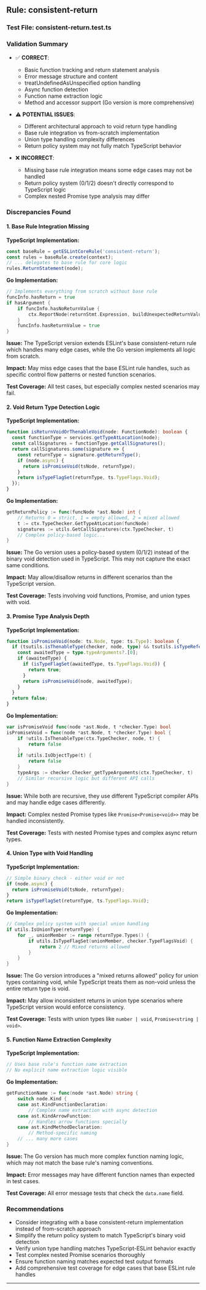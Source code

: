 ## Rule: consistent-return

### Test File: consistent-return.test.ts

### Validation Summary
- ✅ **CORRECT**: 
  - Basic function tracking and return statement analysis
  - Error message structure and content
  - treatUndefinedAsUnspecified option handling
  - Async function detection
  - Function name extraction logic
  - Method and accessor support (Go version is more comprehensive)

- ⚠️ **POTENTIAL ISSUES**: 
  - Different architectural approach to void return type handling
  - Base rule integration vs from-scratch implementation
  - Union type handling complexity differences
  - Return policy system may not fully match TypeScript behavior

- ❌ **INCORRECT**: 
  - Missing base rule integration means some edge cases may not be handled
  - Return policy system (0/1/2) doesn't directly correspond to TypeScript logic
  - Complex nested Promise type analysis may differ

### Discrepancies Found

#### 1. Base Rule Integration Missing
**TypeScript Implementation:**
```typescript
const baseRule = getESLintCoreRule('consistent-return');
const rules = baseRule.create(context);
// ... delegates to base rule for core logic
rules.ReturnStatement(node);
```

**Go Implementation:**
```go
// Implements everything from scratch without base rule
funcInfo.hasReturn = true
if hasArgument {
    if funcInfo.hasNoReturnValue {
        ctx.ReportNode(returnStmt.Expression, buildUnexpectedReturnValueMessage(funcInfo.functionName))
    }
    funcInfo.hasReturnValue = true
}
```

**Issue:** The TypeScript version extends ESLint's base consistent-return rule which handles many edge cases, while the Go version implements all logic from scratch.

**Impact:** May miss edge cases that the base ESLint rule handles, such as specific control flow patterns or nested function scenarios.

**Test Coverage:** All test cases, but especially complex nested scenarios may fail.

#### 2. Void Return Type Detection Logic
**TypeScript Implementation:**
```typescript
function isReturnVoidOrThenableVoid(node: FunctionNode): boolean {
  const functionType = services.getTypeAtLocation(node);
  const callSignatures = functionType.getCallSignatures();
  return callSignatures.some(signature => {
    const returnType = signature.getReturnType();
    if (node.async) {
      return isPromiseVoid(tsNode, returnType);
    }
    return isTypeFlagSet(returnType, ts.TypeFlags.Void);
  });
}
```

**Go Implementation:**
```go
getReturnPolicy := func(funcNode *ast.Node) int {
    // Returns 0 = strict, 1 = empty allowed, 2 = mixed allowed
    t := ctx.TypeChecker.GetTypeAtLocation(funcNode)
    signatures := utils.GetCallSignatures(ctx.TypeChecker, t)
    // Complex policy-based logic...
}
```

**Issue:** The Go version uses a policy-based system (0/1/2) instead of the binary void detection used in TypeScript. This may not capture the exact same conditions.

**Impact:** May allow/disallow returns in different scenarios than the TypeScript version.

**Test Coverage:** Tests involving void functions, Promise<void>, and union types with void.

#### 3. Promise Type Analysis Depth
**TypeScript Implementation:**
```typescript
function isPromiseVoid(node: ts.Node, type: ts.Type): boolean {
  if (tsutils.isThenableType(checker, node, type) && tsutils.isTypeReference(type)) {
    const awaitedType = type.typeArguments?.[0];
    if (awaitedType) {
      if (isTypeFlagSet(awaitedType, ts.TypeFlags.Void)) {
        return true;
      }
      return isPromiseVoid(node, awaitedType);
    }
  }
  return false;
}
```

**Go Implementation:**
```go
var isPromiseVoid func(node *ast.Node, t *checker.Type) bool
isPromiseVoid = func(node *ast.Node, t *checker.Type) bool {
    if !utils.IsThenableType(ctx.TypeChecker, node, t) {
        return false
    }
    if !utils.IsObjectType(t) {
        return false
    }
    typeArgs := checker.Checker_getTypeArguments(ctx.TypeChecker, t)
    // Similar recursive logic but different API calls
}
```

**Issue:** While both are recursive, they use different TypeScript compiler APIs and may handle edge cases differently.

**Impact:** Complex nested Promise types like `Promise<Promise<void>>` may be handled inconsistently.

**Test Coverage:** Tests with nested Promise types and complex async return types.

#### 4. Union Type with Void Handling
**TypeScript Implementation:**
```typescript
// Simple binary check - either void or not
if (node.async) {
  return isPromiseVoid(tsNode, returnType);
}
return isTypeFlagSet(returnType, ts.TypeFlags.Void);
```

**Go Implementation:**
```go
// Complex policy system with special union handling
if utils.IsUnionType(returnType) {
    for _, unionMember := range returnType.Types() {
        if utils.IsTypeFlagSet(unionMember, checker.TypeFlagsVoid) {
            return 2 // Mixed returns allowed
        }
    }
}
```

**Issue:** The Go version introduces a "mixed returns allowed" policy for union types containing void, while TypeScript treats them as non-void unless the entire return type is void.

**Impact:** May allow inconsistent returns in union type scenarios where TypeScript version would enforce consistency.

**Test Coverage:** Tests with union types like `number | void`, `Promise<string | void>`.

#### 5. Function Name Extraction Complexity
**TypeScript Implementation:**
```typescript
// Uses base rule's function name extraction
// No explicit name extraction logic visible
```

**Go Implementation:**
```go
getFunctionName := func(node *ast.Node) string {
    switch node.Kind {
    case ast.KindFunctionDeclaration:
        // Complex name extraction with async detection
    case ast.KindArrowFunction:
        // Handles arrow functions specially
    case ast.KindMethodDeclaration:
        // Method-specific naming
    // ... many more cases
}
```

**Issue:** The Go version has much more complex function naming logic, which may not match the base rule's naming conventions.

**Impact:** Error messages may have different function names than expected in test cases.

**Test Coverage:** All error message tests that check the `data.name` field.

### Recommendations
- Consider integrating with a base consistent-return implementation instead of from-scratch approach
- Simplify the return policy system to match TypeScript's binary void detection
- Verify union type handling matches TypeScript-ESLint behavior exactly
- Test complex nested Promise scenarios thoroughly
- Ensure function naming matches expected test output formats
- Add comprehensive test coverage for edge cases that base ESLint rule handles

---